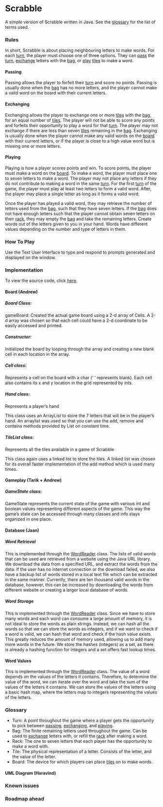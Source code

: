 # Scrabble

A simple version of Scrabble written in Java. See the [glossary](#Glossary) for the list of terms used.

### Rules

In short, Scrabble is about placing neighbouring letters to make words. For each [turn](#Glossary), the player must choose one of three options. They can [pass](#Passing) the [turn](#Glossary), [exchange](#Exchanging) letters with the [bag](#Glossary), or [play](#Playing) [tiles](#Glossary) to make a word.

#### Passing

Passing allows the player to forfeit their [turn](#Glossary) and score no points. Passing is usually done when the [bag](#Glossary) has no more letters, and the player cannot make a valid word on the board with their current letters.

#### Exchanging

Exchanging allows the player to exchange one or more [tiles](#Glossary) with the [bag](#Glossary), for an equal number of [tiles](#Glossary). The player will not be able to score any points and forfeits their opportunity to play a word for that [turn](#Glossary). The player may not exchange if there are less than seven [tiles](#Glossary) remaining in the [bag](#Glossary). Exchanging is usually done when the player cannot make any valid words on the [board](#Glossary) with their current letters, or if the player is close to a high value word but is missing one or more letters.

#### Playing

Playing is how a player scores points and win. To score points, the player must make a word on the [board](#Glossary). To make a word, the player must place one to seven letters to make a word. The player may not place any letters if they do not contribute to making a word in the same [turn](#Glossary). For the first [turn](#Glossary) of the game, the player must play at least two letters to form a valid word. After, the player may place a single letter as long as it forms a valid word.

Once the player has played a valid word, they may retrieve the number of letters used from the [bag](#Glossary), such that they have seven letters. If the [bag](#Glossary) does not have enough letters such that the player cannot obtain seven letters on their [rack](#Glossary), they may empty the [bag](#Glossary) and take the remaining letters.
Create words out of the letters given to you in your hand. Words have different values depending on the number and type of letters in them.

### How To Play

Use the Text User Interface to type and respond to prompts generated and displayed on the window.

### Implementation

To view the source code, click [here](src).

#### Board (Andrew)

##### Board Class:
gameBoard: Created the actual game board using a 2-d array of Cells. A 2-d array was chosen so that each cell could have a 2-d coordinate to be easily accessed and printed. 


##### Constructor:


Initialized the board by looping through the array and creating a new blank cell in each location in the array.


##### Cell class:
Represents a cell on the board with a char (‘ ‘ represents blank). Each cell also contains its x and y location in the grid represented by ints.

##### Hand class:
Represents a player’s hand


This class uses an ArrayList to store the 7 letters that will be in the player’s hand. An arraylist was used so that you can use the add, remove and contains methods provided by List on constant time.


##### TileList class:


Represents all the tiles available in a game of Scrabble


This class again uses a linked list to store the tiles. A linked list was chosen for its overall faster implementation of the add method which is used many times.

#### Gameplay (Tarik + Andrew)

##### GameState class:

GameState represents the current state of the game with various int and boolean values representing different aspects of the game. This way the game’s state can be accessed through many classes and info stays organized in one place.

#### Database (Jaan)

##### Word Retrieval

This is implemented through the [WordReader](src/WordReader.java) class. The lists of valid words that can be used are retrieved from a website using the Java URL library. We download the data from a specified URL, and extract the words from the data. If the user has no internet connection or the download failed, we also have a backup list of words stored in a local text file which can be extracted in the same manner. Currently, there are ten thousand valid words in the database, however, this can be increased by downloading the words from different website or creating a larger local database of words.

##### Word Storage

This is implemented through the [WordReader](src/WordBank.java) class. Since we have to store many words and each word can consume a large amount of memory, it is not ideal to store the words as plain strings. Instead, we can hash all the words so that we can store the words as integers, and if we want to check if a word is valid, we can hash that word and check if the hash value exists. This greatly reduces the amount of memory used, allowing us to add many more words in the future. We store the hashes (integers) as a set, as there is already a hashing function for integers and a set offers fast lookup times.

#### Word Values

This is implemented through the [WordReader](src/WordBank.java) class. The value of a word depends on the values of the letters it contains. Therefore, to determine the value of the word, we can iterate over the word and take the sum of the values of the letters it contains. We can store the values of the letters using a basic hash map, where the letters map to integers representing the values of the letters.

### Glossary

- Turn: A point throughout the game where a player gets the opportunity to pick between [passing](#Passing), [exchanging](#Exchanging), and [playing](#Playing).
- Bag: The finite remaining letters used throughout the game. Can be used to [exchange](#Exchange) letters with, or refill the [rack](#Glossary) after making a word.
- Rack: The one to seven letters that each player has the opportunity to make a word with.
- Tile: The physical representation of a letter. Consists of the letter, and the value of the letter.
- Board: The device for which players can place [tiles](#Glossary) on to make words.

#### UML Diagram (Haravind)

### Known issues

### Roadmap ahead

